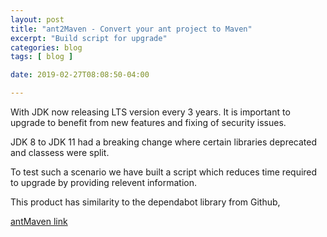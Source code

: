 ```yaml
---
layout: post
title: "ant2Maven - Convert your ant project to Maven"
excerpt: "Build script for upgrade"
categories: blog
tags: [ blog ]

date: 2019-02-27T08:08:50-04:00

---
```


With JDK now releasing LTS version every 3 years. It is important to upgrade to benefit from new features and fixing of security issues.

JDK 8 to JDK 11 had a breaking change where certain libraries deprecated and classess were split. 

To test such a scenario we have built a script which reduces time required to upgrade by providing relevent information.

This product has similarity to the dependabot library from Github,

[antMaven link](https://github.com/slabstech/ant2Maven)